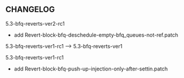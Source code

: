 ## CHANGELOG

5.3-bfq-reverts-ver2-rc1

- add Revert-block-bfq-deschedule-empty-bfq_queues-not-ref.patch

5.3-bfq-reverts-ver1-rc1 --> 5.3-bfq-reverts-ver1

5.3-bfq-reverts-ver1-rc1

- add Revert-block-bfq-push-up-injection-only-after-settin.patch
